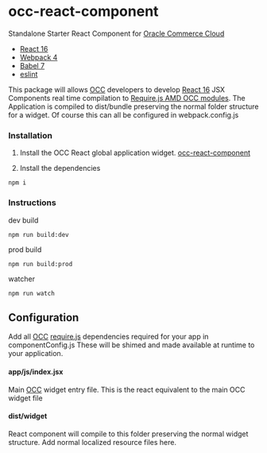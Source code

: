 # occ-react-component
Standalone Starter React Component for [Oracle Commerce Cloud](https://cloud.oracle.com/en_US/commerce-cloud "Oracle Commerce Cloud")

- [React 16](https://reactjs.org/ "React")
- [Webpack 4](https://webpack.js.org/ "Webpack") 
- [Babel 7](https://babeljs.io/ "Babel 7")
- [eslint](https://eslint.org/ "Eslint")

This package will allows [OCC](https://docs.oracle.com/en/cloud/saas/commerce-cloud/index.html "Oracle Commer Cloud Portal") developers to develop [React 16](https://reactjs.org/ "React") JSX Components real time compilation to [Require.js AMD OCC modules](https://docs.oracle.com/cd/E97801_01/Cloud.18C/WidgetDev/html/index.html "Developing Widgets").
The Application is compiled to dist/bundle preserving the normal folder structure for a widget.
Of course this can all be configured in webpack.config.js

### Installation

1. Install the OCC React global application widget.
[occ-react-component](https://github.com/leedium/occ-react-global/blob/master/README.md "occ-react-component")

2.  Install the dependencies

```
npm i
```

### Instructions

dev build
```
npm run build:dev
```

prod build
```
npm run build:prod
```

watcher
```
npm run watch
```

## Configuration

Add all [OCC](https://docs.oracle.com/en/cloud/saas/commerce-cloud/index.html "Oracle Commer Cloud Portal") [require.js](https://requirejs.org/) dependencies required for your app in componentConfig.js
These will be shimed and made available at runtime to your application.

#### app/js/index.jsx

Main [OCC](https://docs.oracle.com/en/cloud/saas/commerce-cloud/index.html "Oracle Commer Cloud Portal") widget entry file.  This is the react equivalent to the main OCC widget file


#### dist/widget

React component will compile to this folder preserving the normal widget structure.
Add normal localized resource files here.





